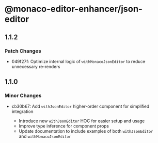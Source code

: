 # @monaco-editor-enhancer/json-editor

## 1.1.2

### Patch Changes

- 049f27f: Optimize internal logic of `withMonacoJsonEditor` to reduce unnecessary re-renders

## 1.1.0

### Minor Changes

- cb30b67: Add `withJsonEditor` higher-order component for simplified integration

  - Introduce new `withJsonEditor` HOC for easier setup and usage
  - Improve type inference for component props
  - Update documentation to include examples of both `withJsonEditor` and `withMonacoJsonEditor`
